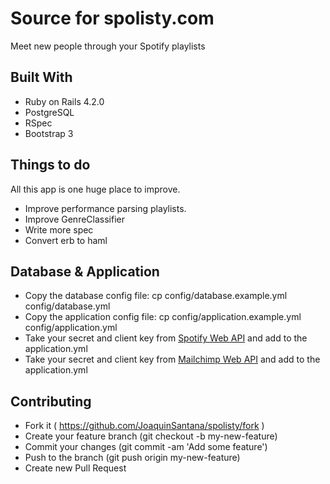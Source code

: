 # Source for spolisty.com


Meet new people through your Spotify playlists



## Built With

* Ruby on Rails 4.2.0
* PostgreSQL
* RSpec
* Bootstrap 3



## Things to do

All this app is one huge place to improve. 

* Improve performance parsing playlists. 
* Improve GenreClassifier 
* Write more spec
* Convert erb to haml



## Database & Application

* Copy the database config file: cp config/database.example.yml config/database.yml
* Copy the application config file: cp config/application.example.yml config/application.yml
* Take your secret and client key from [Spotify Web API](https://developer.spotify.com/web-api/) and add to the application.yml
* Take your secret and client key from [Mailchimp Web API](https://apidocs.mailchimp.com/) and add to the application.yml



## Contributing

* Fork it ( https://github.com/JoaquinSantana/spolisty/fork )
* Create your feature branch (git checkout -b my-new-feature)
* Commit your changes (git commit -am 'Add some feature')
* Push to the branch (git push origin my-new-feature)
* Create new Pull Request
